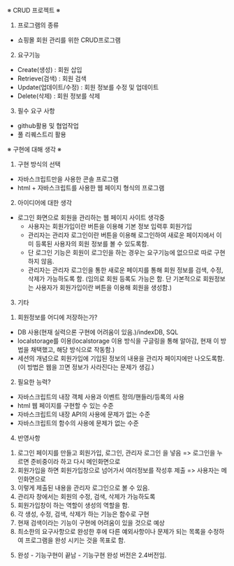 ※ CRUD 프로젝트 ※

1. 프로그램의 종류
- 쇼핑몰 회원 관리를 위한 CRUD프로그램

2. 요구기능
- Create(생성) : 회원 삽입
- Retrieve(검색) : 회원 검색
- Update(업데이트/수정) : 회원 정보를 수정 및 업데이트
- Delete(삭제) : 회원 정보를 삭제

3. 필수 요구 사항
- github활용 및 협업작업
- 풀 리퀘스트리 활용

※ 구현에 대해 생각 ※

1. 구현 방식의 선택
- 자바스크립트만을 사용한 콘솔 프로그램
- html + 자바스크립트를 사용한 웹 페이지 형식의 프로그램

2. 아이디어에 대한 생각
- 로그인 화면으로 회원을 관리하는 웹 페이지 사이트 생각중
	- 사용자는 회원가입이란 버튼을 이용해 기본 정보 입력후 회원가입
	- 관리자는 관리자 로그인이란 버튼을 이용해 로그인하여 새로운 페이지에서 이미 등록된 사용자의 회원 정보를 볼 수 있도록함.
	- 단 로그인 기능은 회원이 로그인을 하는 경우는 요구기능에 없으므로 따로 구현하지 않음.
	- 관리자는 관리자 로그인을 통한 새로운 페이지를 통해 회원 정보를 검색, 수정, 삭제가 가능하도록 함. (임의로 회원 등록도 가능은 함. 단 기본적으로 회원정보는 사용자가 회원가입이란 버튼을 이용해 회원을 생성함.) 

3. 기타
 1) 회원정보를 어디에 저장하는가?
  - DB 사용(현재 실력으론 구현에 어려움이 있음.)/indexDB, SQL
  - localstorage를 이용(localstorage 이용 방식을 구글링을 통해 알아감, 현재 이 방법을 채택했고, 해당 방식으로 작동함.)
  - 세션의 개념으로 회원가입에 기입된 정보의 내용을 관리자 페이지에만 나오도록함.(이 방법은 웹을 끄면 정보가 사라진다는 문제가 생김.)
 2) 필요한 능력?
  - 자바스크립트의 내장 객체 사용과 이벤트 정의/핸들러/등록의 사용
  - html 웹 페이지를 구현할 수 있는 수준
  - 자바스크립트의 내장 API의 사용에 문제가 없는 수준
  - 자바스크립트의 함수의 사용에 문제가 없는 수준
  
  
  
  4. 반영사항
   1) 로그인 페이지를 만들고 회원가입, 로그인, 관리자 로그인 을 넣음 => 로그인을 누르면 준비중이라 하고 다시 메인화면으로
   2) 회원가입을 하면 회원가입창으로 넘어가서 여러정보를 작성후 제출 => 사용자는 메인화면으로
   3) 이렇게 제출된 내용을 관리자 로그인으로 볼 수 있음.
   4) 관리자 창에서는 회원의 수정, 검색, 삭제가 가능하도록
   5) 회원가입창이 하는 역할이 생성의 역할을 함.
   6) 각 생성, 수정, 검색, 삭제가 하는 기능은 함수로 구현
   7) 현재 검색이라는 기능이 구현에 어려움이 있을 것으로 예상
   8) 최소한의 요구사항으로 완성한 후에 다른 예외사항이나 문제가 되는 목록을 수정하여 프로그램을 완성 시키는 것을 목표로 함.
   
   5. 완성
    - 기능구현이 끝남
    - 기능구현 완성 버전은 2.4버전임.
   
   

